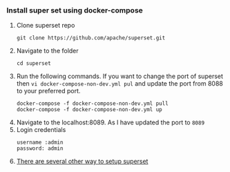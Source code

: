 ### Install super set using docker-compose
1. Clone superset repo
    ```
    git clone https://github.com/apache/superset.git
    ```
2. Navigate to the folder
    ```
    cd superset
    ```
3. Run the following commands. If you want to change the port of superset then `vi docker-compose-non-dev.yml pul` and update the port from 8088 to your preferred port.
    ```
    docker-compose -f docker-compose-non-dev.yml pull
    docker-compose -f docker-compose-non-dev.yml up
    ```
4. Navigate to the localhost:8089. As I have updated the port to `8089`
5. Login credentials
    ```
    username :admin
    password: admin
6. [There are several other way to setup superset](https://superset.apache.org/docs/installation/installing-superset-using-docker-compose#installing-superset-locally-using-docker-compose)
